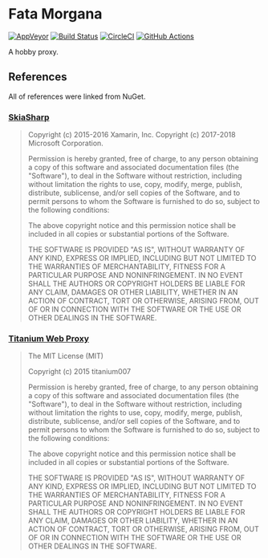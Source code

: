 # Fata Morgana

[![AppVeyor](https://ci.appveyor.com/api/projects/status/be867wfxe97pvf4p/branch/master?svg=true)](https://ci.appveyor.com/project/acid-chicken/fata-morgana/branch/master)
[![Build Status](https://app.bitrise.io/app/fe1f910a0795efef/status.svg?token=-XEcDeN_35n48V4dcLbB6Q&branch=master)](https://app.bitrise.io/app/fe1f910a0795efef)
[![CircleCI](https://circleci.com/gh/acid-chicken/fata-morgana/tree/master.svg?style=svg)](https://circleci.com/gh/acid-chicken/fata-morgana/tree/master)
[![GitHub Actions](https://github.com/acid-chicken/fata-morgana/workflows/build/badge.svg)](https://github.com/acid-chicken/fata-morgana/actions)

A hobby proxy.

## References

All of references were linked from NuGet.

### [SkiaSharp](https://github.com/mono/SkiaSharp)
> Copyright (c) 2015-2016 Xamarin, Inc.
> Copyright (c) 2017-2018 Microsoft Corporation.
>
> Permission is hereby granted, free of charge, to any person obtaining a copy of this software and associated documentation files (the "Software"), to deal in the Software without restriction, including without limitation the rights to use, copy, modify, merge, publish, distribute, sublicense, and/or sell copies of the Software, and to permit persons to whom the Software is furnished to do so, subject to the following conditions:
>
> The above copyright notice and this permission notice shall be included in all copies or substantial portions of the Software.
>
> THE SOFTWARE IS PROVIDED "AS IS", WITHOUT WARRANTY OF ANY KIND, EXPRESS OR IMPLIED, INCLUDING BUT NOT LIMITED TO THE WARRANTIES OF MERCHANTABILITY, FITNESS FOR A PARTICULAR PURPOSE AND NONINFRINGEMENT. IN NO EVENT SHALL THE AUTHORS OR COPYRIGHT HOLDERS BE LIABLE FOR ANY CLAIM, DAMAGES OR OTHER LIABILITY, WHETHER IN AN ACTION OF CONTRACT, TORT OR OTHERWISE, ARISING FROM, OUT OF OR IN CONNECTION WITH THE SOFTWARE OR THE USE OR OTHER DEALINGS IN THE SOFTWARE.

### [Titanium Web Proxy](https://github.com/justcoding121/Titanium-Web-Proxy)
> The MIT License (MIT)
>
> Copyright (c) 2015 titanium007
>
> Permission is hereby granted, free of charge, to any person obtaining a copy
> of this software and associated documentation files (the "Software"), to deal
> in the Software without restriction, including without limitation the rights
> to use, copy, modify, merge, publish, distribute, sublicense, and/or sell
> copies of the Software, and to permit persons to whom the Software is
> furnished to do so, subject to the following conditions:
>
> The above copyright notice and this permission notice shall be included in all
> copies or substantial portions of the Software.
>
> THE SOFTWARE IS PROVIDED "AS IS", WITHOUT WARRANTY OF ANY KIND, EXPRESS OR
> IMPLIED, INCLUDING BUT NOT LIMITED TO THE WARRANTIES OF MERCHANTABILITY,
> FITNESS FOR A PARTICULAR PURPOSE AND NONINFRINGEMENT. IN NO EVENT SHALL THE
> AUTHORS OR COPYRIGHT HOLDERS BE LIABLE FOR ANY CLAIM, DAMAGES OR OTHER
> LIABILITY, WHETHER IN AN ACTION OF CONTRACT, TORT OR OTHERWISE, ARISING FROM,
> OUT OF OR IN CONNECTION WITH THE SOFTWARE OR THE USE OR OTHER DEALINGS IN THE
> SOFTWARE.
